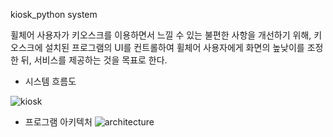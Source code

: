 kiosk_python system

휠체어 사용자가 키오스크를 이용하면서 느낄 수 있는 불편한 사항을 개선하기 위해, 키오스크에 설치된 프로그램의 UI를 컨트롤하여 휠체어 사용자에게 화면의 높낮이를 조정한 뒤, 서비스를 제공하는 것을 목표로 한다.



* 시스템 흐름도

![kiosk](https://user-images.githubusercontent.com/54919484/157667868-5303a9e3-ea12-4f82-8bc3-4ce2f94dd926.png)



* 프로그램 아키텍처
![architecture](https://user-images.githubusercontent.com/54919484/157037388-717e86e3-b2d9-48ac-8efc-054b32eb2f69.PNG)

